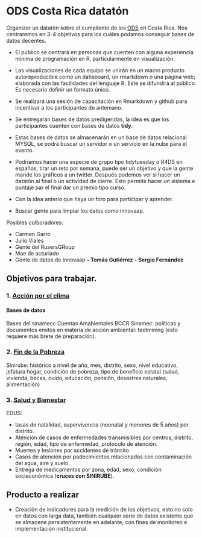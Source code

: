 # ODS Costa Rica datatón 
Organizar un datatón sobre el cumpliento de los [ODS](https://www.un.org/sustainabledevelopment/es/) en Costa Rica. Nos centraremos en 3-4 objetivos para los cuáles podamos conseguir bases de datos decentes. 

* El público se centrará en personas que cuenten con alguna experiencia mínima de programación en R, particularmente en visualización.

* Las visualizaciones de cada equipo se unirán en un macro producto autoreproducible como un dahsboard, un rmarkdown o una página web; elaborada con las facilidades del lenguaje R. Este se difundirá al público. Es necesario definir un formato único.

* Se realizará una sesión de capacitación en Rmarkdown y github para incentivar a los participantes de antemano.

* Se entregarán bases de datos predigeridas, la idea es que los participantes cuenten con bases de datos **tidy**.

* Estas bases de datos se almacenarán en un base de datos relacional MYSQL, se podrá buscar un servidor o un servicio en la nube para el evento.

* Podríamos hacer una especie de grupo tipo tidytuesday o R4DS en españos, tirar un reto por semana, puede ser un objetivo y que la gente mande los gráficos a un twitter. Después podemos ver si hacer un datatón al final o un actividad de cierre. Esto permite hacer un sistema e puntaje par el final dar un premio tipo curso.

* Con la idea anterio que haya un foro para participar y aprender.

* Buscar gente para limpiar los datos como innovaap.



Posibles colboradores:
 - Carmen Garro
 - Julio Viales
 - Gente del RusersGRoup
 - Mae de acturiado
 - Gente de datos de Innovaap
 **- Tomás Gutiérrez**
 **- Sergio Fernández**




## Objetivos para trabajar.

### 1. [Acción por el clima](https://www.un.org/sustainabledevelopment/es/climate-change-2/)
    
#### Bases de datos
Bases del sinamecc
Cuentas Amabientales BCCR
Sinamec: políticas y documentos emitos en materia de acción ambiental: textmining (esto requiere más brete de preparación).
    
### 2. [Fin de la Pobreza](https://www.un.org/sustainabledevelopment/es/poverty/)

Sinirube: histórico a nivel de año, mes, distrito, sexo, nivel educativo, jefatura hogar, condición de pobreza, tipo de beneficio estatal (salud, vivienda, becas, cuido, educación, pensión, desastres naturales, alimentación)


### 3. [Salud y Bienestar](https://www.un.org/sustainabledevelopment/es/health/)

EDUS: 
- tasas de natalidad, supervivencia (neonatal y menores de 5 años) por distrito.
- Atención de casos de enfermedades transmisibles por centros, distrito, región, edad, tipo de enfermedad, protocolo de atención.
- Muertes y lesiones por accidentes de tránsito
- Casos de atención por padecimientos relacionados con contaminación del agua, aire y suelo.
- Entrega de medicamentos por zona, edad, sexo, condición socieconómica (**cruces con SINIRUBE**).
      
## Producto a realizar

- Creación de indicadores para la medición de los objetivos, esto no solo en datos con larga data, también cualquier serie de datos existente que se almacene persistentemente en adelante, con fines de monitoreo e implementación institucional.



